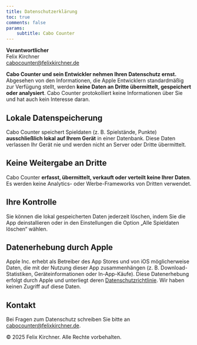 ```yaml
---
title: Datenschutzerklärung
toc: true
comments: false
params:
    subtitle: Cabo Counter
---
```


**Verantwortlicher**  
Felix Kirchner  
[cabocounter@felixkirchner.de](mailto:cabocounter@felixkirchner.de)

**Cabo Counter und sein Entwickler nehmen Ihren Datenschutz ernst.** Abgesehen von den Informationen, die Apple
Entwicklern standardmäßig zur Verfügung stellt, werden **keine Daten an Dritte übermittelt, gespeichert oder analysiert**. Cabo Counter protokolliert keine Informationen über Sie und hat auch kein Interesse daran.

## Lokale Datenspeicherung

Cabo Counter speichert Spieldaten (z. B. Spielstände, Punkte) **ausschließlich lokal auf Ihrem Gerät** in einer
Datenbank. Diese Daten verlassen Ihr Gerät nie und werden nicht an Server oder Dritte übermittelt.

## Keine Weitergabe an Dritte

Cabo Counter **erfasst, übermittelt, verkauft oder verteilt keine Ihrer Daten**. Es werden keine Analytics- oder
Werbe-Frameworks von Dritten verwendet.

## Ihre Kontrolle

Sie können die lokal gespeicherten Daten jederzeit löschen, indem Sie die App deinstallieren oder in den Einstellungen
die Option „Alle Spieldaten löschen“ wählen.

## Datenerhebung durch Apple

Apple Inc. erhebt als Betreiber des App Stores und von iOS möglicherweise Daten, die mit der Nutzung dieser App
zusammenhängen (z. B. Download-Statistiken, Geräteinformationen oder In-App-Käufe). Diese Datenerhebung erfolgt durch
Apple und unterliegt deren [Datenschutzrichtlinie](https://www.apple.com/legal/privacy/de-ww/). Wir haben
keinen Zugriff auf diese Daten.

## Kontakt

Bei Fragen zum Datenschutz schreiben Sie bitte an [cabocounter@felixkirchner.de](mailto:cabocounter@felixkirchner.de).

&copy; 2025 Felix Kirchner. Alle Rechte vorbehalten.